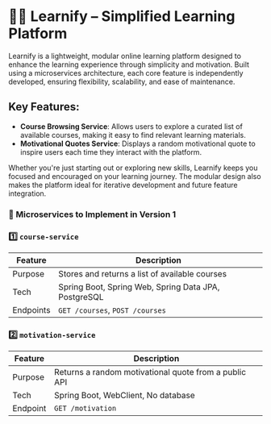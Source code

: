 # 🧑‍🎓 Learnify – Simplified Learning Platform

Learnify is a lightweight, modular online learning platform designed to enhance the learning experience through 
simplicity and motivation. Built using a microservices architecture, each core feature is independently developed, 
ensuring flexibility, scalability, and ease of maintenance.

## Key Features:
- **Course Browsing Service**: Allows users to explore a curated list of available courses, making it easy to find 
relevant learning materials. 
- **Motivational Quotes Service**: Displays a random motivational quote to inspire users each time they interact with 
the platform.

Whether you're just starting out or exploring new skills, Learnify keeps you focused and encouraged on your learning 
journey. The modular design also makes the platform ideal for iterative development and future feature integration.

### 🔬 Microservices to Implement in Version 1

### 1️⃣ `course-service`
| Feature   | Description                                          |
|-----------|------------------------------------------------------|
| Purpose   | Stores and returns a list of available courses       |
| Tech      | Spring Boot, Spring Web, Spring Data JPA, PostgreSQL |
| Endpoints | `GET /courses`, `POST /courses`                      |

### 2️⃣ `motivation-service`
| Feature  | Description                                           |
|----------|-------------------------------------------------------|
| Purpose  | Returns a random motivational quote from a public API |
| Tech     | Spring Boot, WebClient, No database                   |
| Endpoint | `GET /motivation`                                     |